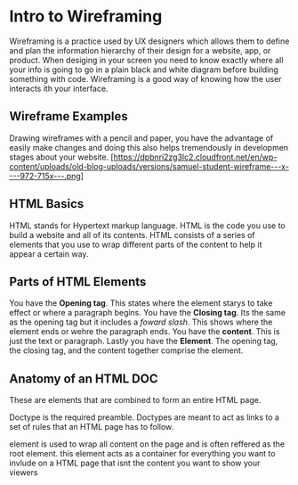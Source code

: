 # Intro to Wireframing

Wireframing is a practice used by UX designers which allows them to define and plan the information hierarchy of their design for a website, app, or product.
When desiging in your screen you need to know exactly where all your info is going to go in a plain black and white diagram before building something with code.
Wireframing is a good way of knowing how the user interacts ith your interface.

## Wireframe  Examples

Drawing wireframes with a pencil and paper, you have the advantage of easily make changes and doing this also helps tremendously in developmen stages about your website.
[https://dpbnri2zg3lc2.cloudfront.net/en/wp-content/uploads/old-blog-uploads/versions/samuel-student-wireframe---x----972-715x---.png]

## HTML Basics

HTML stands for Hypertext markup language.
HTML is the code you use to build a website and all of its contents.
HTML consists of a series of elements that you use to wrap different parts of the content to help it appear a certain way.

## Parts of HTML Elements

You have the **Opening tag**. This states where the element starys to take effect or where a paragraph begins.
You have the **Closing tag**. Its the same as the opening tag but it includes a *foward slash*. This shows where the element ends or wehre the paragraph ends.
You have the **content**. This is just the text or paragraph.
Lastly you have the **Element**. The opening tag, the closing tag, and the content together comprise the element.

## Anatomy of an HTML DOC

These are elements that are combined to form an entire HTML page.

Doctype is the required preamble. Doctypes are meant to act as links to a set of rules that an HTML page has to follow.

<HTML> element is used to wrap all content on the page and is often reffered as the root element.

<head> this element acts as a container for everything you want to invlude on a HTML page that isnt the content you want to show your viewers

<title> this element sets the title of your website. It appears in the browser tab the website is loaded in.

<body> this contains all the cotent that you want to show the people when they visit your website.

The viewportt element ensures the page renders at the width of viewport preventing mobile browsers from opening pages wider than the viewport.

## SEMANTICS

Semantic elements that are in HTML are: article, aside, detail, figure, footer, header, main, mark, nav, section, summary, and time
They all include the <> icons also.

## Things i want to know more

Why are there so many html semantics
